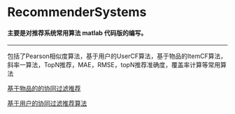 # RecommenderSystems

#### 主要是对推荐系统常用算法 **matlab** 代码版的编写。

---
包括了Pearson相似度算法，基于用户的UserCF算法，基于物品的ItemCF算法，斜率一算法，TopN推荐，MAE，RMSE，topN推荐准确度，覆盖率计算等常用算法

[基于物品的的协同过滤推荐](https://github.com/zwtforest)

[基于用户的协同过滤推荐算法](https://github.com/zwtforest)
